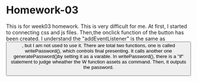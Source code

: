 # Homework-03
  This is for week03 homework. This is very difficult for me. 
  At first, I started to connecting css and js files. Then,the onclick function of the button has been created. I understand the "addEventListener" is the same as <button onclick="">, but I am not used to use it.
  There are total two functions, one is called writePassword(), which controls final presenting. It calls another one generatePassword()by setting it as a varable. In writePassword(), there is a "if" statement to judge wheather the W function assets as command. Then, it outputs the password.


